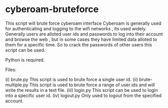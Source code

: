 # cyberoam-bruteforce
This script will brute force cyberoam interface
Cyberoam is generally used for authenticating and logging to the wifi networks , its used widely.
Generally users are alloted user ids and passwords to log into their account and browse the web , but in some cases they have limited data alloted to them for a specific time.
So to crack the passwords of other users this script can be used.

Python is required.

Files:

(i) brute.py
	This script is used to brute force a single user id.
(ii) brute-multiple.py
	This script is used to brute force a range of user ids and will write the results in a text file.
(iii) login.py
	This script can be used to login into a specific user id.
(iv) logout.py
	Only used to logout from the specified account.
